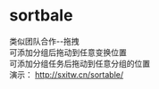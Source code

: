 # sortbale
类似团队合作--拖拽 <br>
可添加分组后拖动到任意变换位置 <br>
可添加分组任务后拖动到任意分组的位置 <br>
演示： http://sxitw.cn/sortable/
